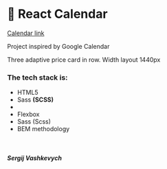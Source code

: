 <h1>📅 React Calendar</h1>

<a href="https://iridescent-crumble-4ba215.netlify.app/">Calendar link</a>
<br />
<p>Project inspired by Google Calendar</p>
<p>Three adaptive price card in row. Width layout 1440px</p>

<h3>The tech stack is:</h3>
<ul>
  <li>HTML5</li>
  <li>Sass <b>(SCSS)</b></li>
  <li></li>
  <li>Flexbox</li>
  <li>Sass (Scss)</li>
  <li>BEM methodology</li>

</ul>
<br />
<h5>Sergij Vashkevych</h5>
